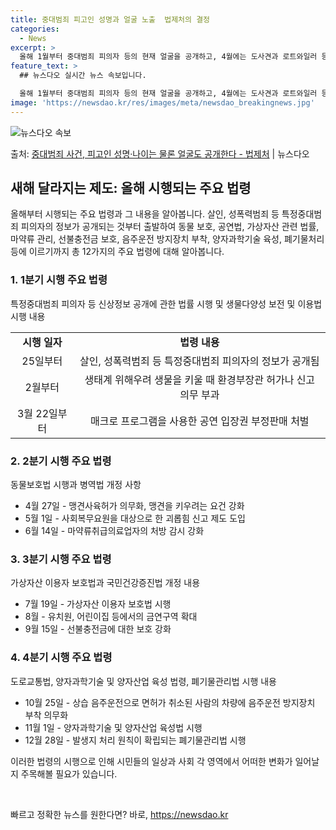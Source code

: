```yaml
---
title: 중대범죄 피고인 성명과 얼굴 노출  법제처의 결정
categories:
  - News
excerpt: >
  올해 1월부터 중대범죄 피의자 등의 현재 얼굴을 공개하고, 4월에는 도사견과 로트와일러 등 맹견을 키우기 위…
feature_text: >
  ## 뉴스다오 실시간 뉴스 속보입니다.

  올해 1월부터 중대범죄 피의자 등의 현재 얼굴을 공개하고, 4월에는 도사견과 로트와일러 등 맹견을 키우기 위…
image: 'https://newsdao.kr/res/images/meta/newsdao_breakingnews.jpg'
---
```


![뉴스다오 속보](https://newsdao.kr/res/images/meta/newsdao_breakingnews.jpg)

<p>출처: <a href="https://newsdao.kr/2917" rel="dofollow">중대범죄 사건, 피고인 성명·나이는 물론 얼굴도 공개한다 - 법제처</a> | 뉴스다오</p>

<h2 data-ke-size="size26">새해 달라지는 제도: 올해 시행되는 주요 법령</h2>
<p data-ke-size="size16">올해부터 시행되는 주요 법령과 그 내용을 알아봅니다. 살인, 성폭력범죄 등 특정중대범죄 피의자의 정보가 공개되는 것부터 출발하여 동물 보호, 공연법, 가상자산 관련 법률, 마약류 관리, 선불충전금 보호, 음주운전 방지장치 부착, 양자과학기술 육성, 폐기물처리 등에 이르기까지 총 12가지의 주요 법령에 대해 알아봅니다.</p>

<h3 data-ke-size="size24">1. 1분기 시행 주요 법령</h3>
<p data-ke-size="size16">특정중대범죄 피의자 등 신상정보 공개에 관한 법률 시행 및 생물다양성 보전 및 이용법 시행 내용</p>
<table>
	<tr>
		<td style="text-align: center; height: 17px;"><b>시행 일자</b></td>
		<td style="text-align: center; height: 17px;"><b>법령 내용</b></td>
	</tr>
	<tr>
		<td style="text-align: center; height: 17px;">25일부터</td>
		<td style="text-align: center; height: 17px;">살인, 성폭력범죄 등 특정중대범죄 피의자의 정보가 공개됨</td>
	</tr>
	<tr>
		<td style="text-align: center; height: 17px;">2월부터</td>
		<td style="text-align: center; height: 17px;">생태계 위해우려 생물을 키울 때 환경부장관 허가나 신고 의무 부과</td>
	</tr>
	<tr>
		<td style="text-align: center; height: 17px;">3월 22일부터</td>
		<td style="text-align: center; height: 17px;">매크로 프로그램을 사용한 공연 입장권 부정판매 처벌</td>
	</tr>
</table>

<h3 data-ke-size="size24">2. 2분기 시행 주요 법령</h3>
<p data-ke-size="size16">동물보호법 시행과 병역법 개정 사항</p>
<ul>
	<li>4월 27일 - 맹견사육허가 의무화, 맹견을 키우려는 요건 강화</li>
	<li>5월 1일 - 사회복무요원을 대상으로 한 괴롭힘 신고 제도 도입</li>
	<li>6월 14일 - 마약류취급의료업자의 처방 감시 강화</li>
</ul>

<h3 data-ke-size="size24">3. 3분기 시행 주요 법령</h3>
<p data-ke-size="size16">가상자산 이용자 보호법과 국민건강증진법 개정 내용</p>
<ul>
	<li>7월 19일 - 가상자산 이용자 보호법 시행</li>
	<li>8월 - 유치원, 어린이집 등에서의 금연구역 확대</li>
	<li>9월 15일 - 선불충전금에 대한 보호 강화</li>
</ul>

<h3 data-ke-size="size24">4. 4분기 시행 주요 법령</h3>
<p data-ke-size="size16">도로교통법, 양자과학기술 및 양자산업 육성 법령, 폐기물관리법 시행 내용</p>
<ul>
	<li>10월 25일 - 상습 음주운전으로 면허가 취소된 사람의 차량에 음주운전 방지장치 부착 의무화</li>
	<li>11월 1일 - 양자과학기술 및 양자산업 육성법 시행</li>
	<li>12월 28일 - 발생지 처리 원칙이 확립되는 폐기물관리법 시행</li>
</ul>

<p data-ke-size="size16">이러한 법령의 시행으로 인해 시민들의 일상과 사회 각 영역에서 어떠한 변화가 일어날 지 주목해볼 필요가 있습니다.</p>

<p data-ke-size="size16">&nbsp;</p> 

빠르고 정확한 뉴스를 원한다면? 바로, <a href="https://newsdao.kr" rel="dofollow">https://newsdao.kr</a>


    
